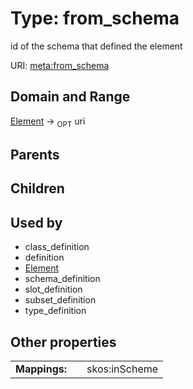 
# Type: from_schema


id of the schema that defined the element

URI: [meta:from_schema](https://w3id.org/biolink/biolinkml/meta/from_schema)


## Domain and Range

[Element](Element.md) ->  <sub>OPT</sub> uri

## Parents


## Children


## Used by

 * class_definition
 * definition
 * [Element](Element.md)
 * schema_definition
 * slot_definition
 * subset_definition
 * type_definition

## Other properties

|  |  |  |
| --- | --- | --- |
| **Mappings:** | | skos:inScheme |

